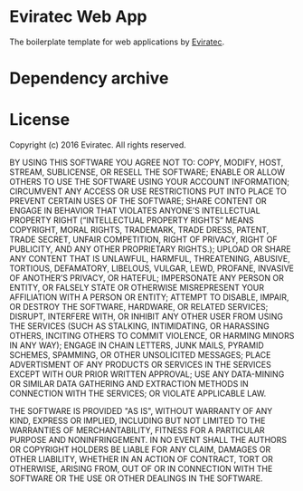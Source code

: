 # Eviratec Web App

The boilerplate template for web applications by [Eviratec](http://www.eviratec.com).

# Dependency archive


# License

Copyright (c) 2016 Eviratec.  All rights reserved.

BY USING THIS SOFTWARE YOU AGREE NOT TO: COPY, MODIFY, HOST, STREAM, 
SUBLICENSE, OR RESELL THE SOFTWARE; ENABLE OR ALLOW OTHERS TO USE THE
SOFTWARE USING YOUR ACCOUNT INFORMATION; CIRCUMVENT ANY ACCESS OR USE
RESTRICTIONS PUT INTO PLACE TO PREVENT CERTAIN USES OF THE SOFTWARE; SHARE
CONTENT OR ENGAGE IN BEHAVIOR THAT VIOLATES ANYONE’S INTELLECTUAL PROPERTY
RIGHT (“INTELLECTUAL PROPERTY RIGHTS” MEANS COPYRIGHT, MORAL RIGHTS,
TRADEMARK, TRADE DRESS, PATENT, TRADE SECRET, UNFAIR COMPETITION, RIGHT OF
PRIVACY, RIGHT OF PUBLICITY, AND ANY OTHER PROPRIETARY RIGHTS.); UPLOAD OR
SHARE ANY CONTENT THAT IS UNLAWFUL, HARMFUL, THREATENING, ABUSIVE, TORTIOUS,
DEFAMATORY, LIBELOUS, VULGAR, LEWD, PROFANE, INVASIVE OF ANOTHER’S PRIVACY,
OR HATEFUL; IMPERSONATE ANY PERSON OR ENTITY, OR FALSELY STATE OR OTHERWISE
MISREPRESENT YOUR AFFILIATION WITH A PERSON OR ENTITY; ATTEMPT TO DISABLE,
IMPAIR, OR DESTROY THE SOFTWARE, HARDWARE, OR RELATED SERVICES; DISRUPT,
INTERFERE WITH, OR INHIBIT ANY OTHER USER FROM USING THE SERVICES (SUCH AS
STALKING, INTIMIDATING, OR HARASSING OTHERS, INCITING OTHERS TO COMMIT
VIOLENCE, OR HARMING MINORS IN ANY WAY); ENGAGE IN CHAIN LETTERS, JUNK MAILS,
PYRAMID SCHEMES, SPAMMING, OR OTHER UNSOLICITED MESSAGES; PLACE ADVERTISMENT
OF ANY PRODUCTS OR SERVICES IN THE SERVICES EXCEPT WITH OUR PRIOR WRITTEN
APPROVAL; USE ANY DATA-MINING OR SIMILAR DATA GATHERING AND EXTRACTION
METHODS IN CONNECTION WITH THE SERVICES; OR VIOLATE APPLICABLE LAW.

THE SOFTWARE IS PROVIDED "AS IS", WITHOUT WARRANTY OF ANY KIND, EXPRESS OR
IMPLIED, INCLUDING BUT NOT LIMITED TO THE WARRANTIES OF MERCHANTABILITY,
FITNESS FOR A PARTICULAR PURPOSE AND NONINFRINGEMENT. IN NO EVENT SHALL THE
AUTHORS OR COPYRIGHT HOLDERS BE LIABLE FOR ANY CLAIM, DAMAGES OR OTHER
LIABILITY, WHETHER IN AN ACTION OF CONTRACT, TORT OR OTHERWISE, ARISING FROM,
OUT OF OR IN CONNECTION WITH THE SOFTWARE OR THE USE OR OTHER DEALINGS IN THE
SOFTWARE.
